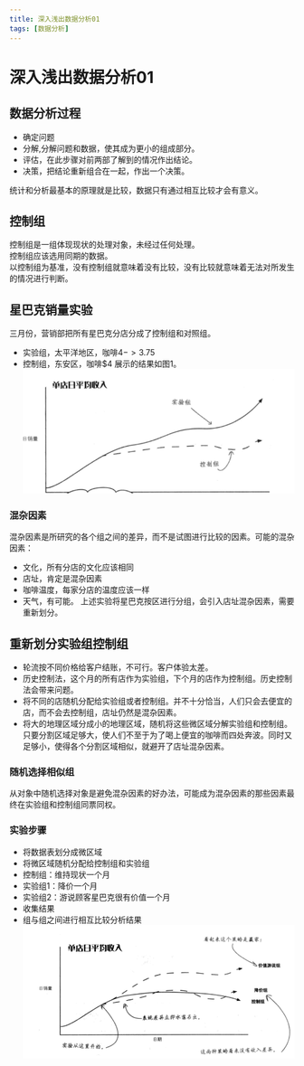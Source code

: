 ```yaml
---
title: 深入浅出数据分析01
tags: [数据分析]
---
```

# 深入浅出数据分析01
## 数据分析过程
- 确定问题
- 分解,分解问题和数据，使其成为更小的组成部分。
- 评估，在此步骤对前两部了解到的情况作出结论。
- 决策，把结论重新组合在一起，作出一个决策。

统计和分析最基本的原理就是比较，数据只有通过相互比较才会有意义。


## 控制组
控制组是一组体现现状的处理对象，未经过任何处理。   
控制组应该选用同期的数据。   
以控制组为基准，没有控制组就意味着没有比较，没有比较就意味着无法对所发生的情况进行判断。   

## 星巴克销量实验
三月份，营销部把所有星巴克分店分成了控制组和对照组。
- 实验组，太平洋地区，咖啡$4->3.75$
- 控制组，东安区，咖啡$4
展示的结果如图1。
![深入浅出数据分析01-图1](/images/深入浅出数据分析/1_01.png)<br/>

### 混杂因素
混杂因素是所研究的各个组之间的差异，而不是试图进行比较的因素。可能的混杂因素：

- 文化，所有分店的文化应该相同
- 店址，肯定是混杂因素
- 咖啡温度，每家分店的温度应该一样
- 天气，有可能。
上述实验将星巴克按区进行分组，会引入店址混杂因素，需要重新划分。  

## 重新划分实验组控制组
- 轮流按不同价格给客户结账，不可行。客户体验太差。
- 历史控制法，这个月的所有店作为实验组，下个月的店作为控制组。历史控制法会带来问题。
- 将不同的店随机分配给实验组或者控制组。并不十分恰当，人们只会去便宜的店，而不会去控制组，店址仍然是混杂因素。
- 将大的地理区域分成小的地理区域，随机将这些微区域分解实验组和控制组。 只要分割区域足够大，使人们不至于为了喝上便宜的咖啡而四处奔波。同时又足够小，使得各个分割区域相似，就避开了店址混杂因素。  


### 随机选择相似组
从对象中随机选择对象是避免混杂因素的好办法，可能成为混杂因素的那些因素最终在实验组和控制组同票同权。

### 实验步骤
- 将数据表划分成微区域
- 将微区域随机分配给控制组和实验组
- 控制组：维持现状一个月
- 实验组1：降价一个月
- 实验组2：游说顾客星巴克很有价值一个月
- 收集结果
- 组与组之间进行相互比较分析结果
![深入浅出数据分析01-图2](/images/深入浅出数据分析/1_02.png)<br/>













